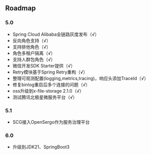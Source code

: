 ## Roadmap

### 5.0
- Spring Cloud Alibaba全链路灰度发布（√）
- 反向角色支持（√）
- 支持排他角色（√）
- 角色多租户隔离（√）
- 支持人群包角色（√）
- 微信开发SDK Starter提供（√）
- Retry模块基于Spring Retry重构（√）
- 整理可观测配置(logging,metrics,tracing)，响应头添加TraceId（√）
- 修复binlog重启后多个连接的问题（√）
- oss升级到x-file-storage 2.1.0（√）
- 测试腾讯北极星微服务平台（√）

### 5.1

- SCG接入OpenSergo作为服务治理平台

### 6.0

- 升级到JDK21、SpringBoot3
   